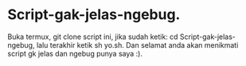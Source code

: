 # Script-gak-jelas-ngebug.
Buka termux, git clone script ini, jika sudah ketik: cd Script-gak-jelas-ngebug, lalu terakhir ketik sh yo.sh.
Dan selamat anda akan menikmati script gk jelas dan ngebug punya saya :).
